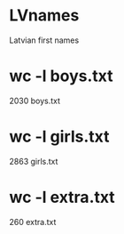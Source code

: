 # LVnames
Latvian first names

# wc -l boys.txt
2030 boys.txt

# wc -l girls.txt
2863 girls.txt

# wc -l extra.txt
260 extra.txt
